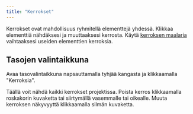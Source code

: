 ```yaml
---
title: "Kerrokset"
---
```


Kerrokset ovat mahdollisuus ryhmitellä elementtejä yhdessä. Klikkaa elementtiä nähdäksesi ja muuttaaksesi kerrosta. Käytä [kerroksen maalaria](painters/layer.md) vaihtaaksesi useiden elementtien kerroksia.

## Tasojen valintaikkuna

Avaa tasovalintaikkuna napsauttamalla tyhjää kangasta ja klikkaamalla "Kerroksia".

Täällä voit nähdä kaikki kerrokset projektissa. Poista kerros klikkaamalla roskakorin kuvaketta tai siirtymällä vasemmalle tai oikealle. Muuta kerroksen näkyvyyttä klikkaamalla silmän kuvaketta.
